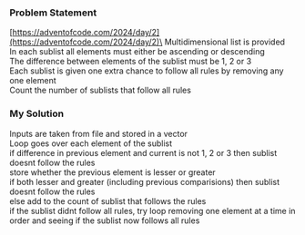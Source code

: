 ### Problem Statement
[https://adventofcode.com/2024/day/2](https://adventofcode.com/2024/day/2)\
Multidimensional list is provided\
In each sublist all elements must either be ascending or descending\
The difference between elements of the sublist must be 1, 2 or 3\
Each sublist is given one extra chance to follow all rules by removing any one element\
Count the number of sublists that follow all rules

### My Solution
Inputs are taken from file and stored in a vector\
Loop goes over each element of the sublist\
if difference in previous element and current is not 1, 2 or 3 then sublist doesnt follow the rules\
store whether the previous element is lesser or greater\
if both lesser and greater (including previous comparisions) then sublist doesnt follow the rules\
else add to the count of sublist that follows the rules\
if the sublist didnt follow all rules, try loop removing one element at a time in order and seeing if the sublist now follows all rules
